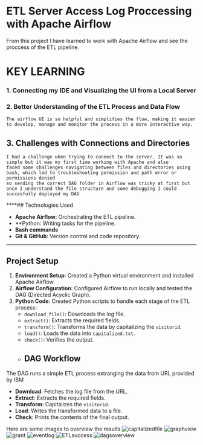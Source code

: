 # ETL Server Access Log Proccessing with Apache Airflow

From this project I have learned to work with Apache Airflow and see the proccess of the ETL pipeline.

# KEY LEARNING

### 1. Connecting my IDE and Visualizing the UI from a Local Server
### 2. Better Understanding of the ETL Process and Data Flow
    The airflow UI is so helpful and simplifies the flow, making it easier to develop, manage and monitor the process in a more interactive way. 
## 3. Challenges with Connections and Directories
    I had a challenge when trying to connect to the server. It was so simple but it was my first time working with Apache and also 
    faced some challenges navigating between files and directories using bash, which led to troubleshooting permission and path error or permissions denied 
    so sending the correct DAG folder in Airflow was tricky at first but once I understand the file structure and some debugging I could succesfully deployed my DAG

****## Technologies Used
- **Apache Airflow**: Orchestrating the ETL pipeline.
- **Python: Writing tasks for the pipeline.
- **Bash commands**
- **Git & GitHub**: Version control and code repository.
****
## Project Setup

1. **Environment Setup**: Created a Python virtual environment and installed Apache Airflow.
2. **Airflow Configuration**: Configured Airflow to run locally and tested the DAG (Directed Acyclic Graph).
3. **Python Code**: Created Python scripts to handle each stage of the ETL process:
   - `download_file()`: Downloads the log file.
   - `extract()`: Extracts the required fields.
   - `transform()`: Transforms the data by capitalizing the `visitorid`.
   - `load()`: Loads the data into `capitalized.txt`.
   - `check()`: Verifies the output.
   - ## DAG Workflow

The DAG runs a simple ETL process extranging the data from URL provided by IBM
- **Download**: Fetches the log file from the URL.
- **Extract**: Extracts the required fields.
- **Transform**: Capitalizes the `visitorid`.
- **Load**: Writes the transformed data to a file.
- **Check**: Prints the contents of the final output.


 Here are some images to overview the results
![capitalizedfile](https://github.com/user-attachments/assets/e6cd91db-08c6-49a4-a8ab-729fa1efc2ea)
![graphview](https://github.com/user-attachments/assets/aef6b847-3e17-444e-a320-dbae2dd67c1c)
![grant](https://github.com/user-attachments/assets/c55683d7-35eb-4d89-b0cd-66f0f24b3749)
![eventlog](https://github.com/user-attachments/assets/0a9d3c4d-dd37-43f0-b394-ebfe559b0b4f)
![ETLsuccess](https://github.com/user-attachments/assets/a5ca6a57-eed4-4e26-b015-1d84d2c910a0)
![dagsoverview](https://github.com/user-attachments/assets/57fbf57b-779f-41bf-b0d2-be002d3cadd8)



